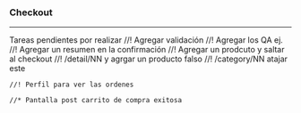 

### Checkout 
-------------
Tareas pendientes por realizar
    //! Agregar validación
    //! Agregar los QA ej. 
    //! Agregar un resumen en la confirmación 
    //! Agregar un prodcuto y saltar al checkout
    //! /detail/NN y agrgar un producto falso
    //! /category/NN atajar este

    //! Perfil para ver las ordenes

    //* Pantalla post carrito de compra exitosa